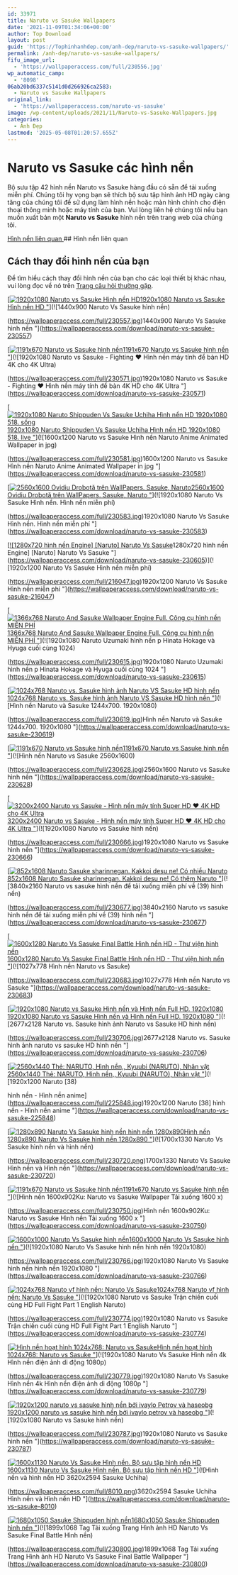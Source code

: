 ```yaml
---
id: 33971
title: Naruto vs Sasuke Wallpapers
date: '2021-11-09T01:34:06+00:00'
author: Top Download
layout: post
guid: 'https://Tophinhanhdep.com/anh-dep/naruto-vs-sasuke-wallpapers/'
permalink: /anh-dep/naruto-vs-sasuke-wallpapers/
fifu_image_url:
  - 'https://wallpaperaccess.com/full/230556.jpg'
wp_automatic_camp:
  - '8098'
06ab20bd6337c5141d0d266926ca2583:
  - Naruto vs Sasuke Wallpapers
original_link:
  - 'https://wallpaperaccess.com/naruto-vs-sasuke'
image: /wp-content/uploads/2021/11/Naruto-vs-Sasuke-Wallpapers.jpg
categories:
  - Ảnh Đẹp
lastmod: '2025-05-08T01:20:57.655Z'
---
```

# Naruto vs Sasuke các hình nền

Bộ sưu tập 42 hình nền Naruto vs Sasuke hàng đầu có sẵn để tải xuống miễn phí. Chúng tôi hy vọng bạn sẽ thích bộ sưu tập hình ảnh HD ngày càng tăng của chúng tôi để sử dụng làm hình nền hoặc màn hình chính cho điện thoại thông minh hoặc máy tính của bạn. Vui lòng liên hệ chúng tôi nếu bạn muốn xuất bản một **Naruto vs Sasuke** hình nền trên trang web của chúng tôi.

[Hình nền liên quan ](#related) ## Hình nền liên quan

## Cách thay đổi hình nền của bạn

Để tìm hiểu cách thay đổi hình nền của bạn cho các loại thiết bị khác nhau, vui lòng đọc về nó trên [Trang câu hỏi thường gặp](https://tophinhanhdep.com/faq/).

  
[[![1920x1080 Naruto vs Sasuke Hình nền HD](https://wallpaperaccess.com/full/230556.jpg)1920x1080 Naruto vs Sasuke Hình nền HD "](https://wallpaperaccess.com/download/naruto-vs-sasuke-230556)](![1440x900 Naruto Vs Sasuke hình nền)

(https://wallpaperaccess.com/full/230557.jpg)1440x900 Naruto Vs Sasuke hình nền "](https://wallpaperaccess.com/download/naruto-vs-sasuke-230557)

[[![1191x670 Naruto vs Sasuke hình nền](https://wallpaperaccess.com/full/230564.jpg)1191x670 Naruto vs Sasuke hình nền "](https://wallpaperaccess.com/download/naruto-vs-sasuke-230564)](![1920x1080 Naruto vs Sasuke - Fighting ❤ Hình nền máy tính để bàn HD 4K cho 4K Ultra)

(https://wallpaperaccess.com/full/230571.jpg)1920x1080 Naruto vs Sasuke - Fighting ❤ Hình nền máy tính để bàn 4K HD cho 4K Ultra "](https://wallpaperaccess.com/download/naruto-vs-sasuke-230571)

[[![1920x1080 Naruto Shippuden Vs Sasuke Uchiha Hình nền HD 1920x1080 518. sống](https://wallpaperaccess.com/full/230580.jpg)1920x1080 Naruto Shippuden Vs Sasuke Uchiha Hình nền HD 1920x1080 518. live "](https://wallpaperaccess.com/download/naruto-vs-sasuke-230580)](![1600x1200 Naruto vs Sasuke Hình nền Naruto Anime Animated Wallpaper in jpg)

(https://wallpaperaccess.com/full/230581.jpg)1600x1200 Naruto vs Sasuke Hình nền Naruto Anime Animated Wallpaper in jpg "](https://wallpaperaccess.com/download/naruto-vs-sasuke-230581)

[[![2560x1600 Ovidiu Drobotă trên WallPapers.  Sasuke, Naruto](https://wallpaperaccess.com/full/230582.jpg)2560x1600 Ovidiu Drobotă trên WallPapers. Sasuke, Naruto "](https://wallpaperaccess.com/download/naruto-vs-sasuke-230582)](![1920x1080 Naruto Vs Sasuke Hình nền.  Hình nền miễn phí)

(https://wallpaperaccess.com/full/230583.jpg)1920x1080 Naruto Vs Sasuke Hình nền. Hình nền miễn phí "](https://wallpaperaccess.com/download/naruto-vs-sasuke-230583)

[[![1280x720 hình nền Engine] [Naruto] Naruto Vs Sasuke](https://wallpaperaccess.com/full/230605.jpg)1280x720 hình nền Engine\] \[Naruto\] Naruto Vs Sasuke "](https://wallpaperaccess.com/download/naruto-vs-sasuke-230605)](![1920x1200 Naruto Vs Sasuke Hình nền miễn phí)

(https://wallpaperaccess.com/full/216047.jpg)1920x1200 Naruto Vs Sasuke Hình nền miễn phí "](https://wallpaperaccess.com/download/naruto-vs-sasuke-216047)

[[![1366x768 Naruto And Sasuke Wallpaper Engine Full.  Công cụ hình nền MIỄN PHÍ](https://wallpaperaccess.com/full/230613.jpg)1366x768 Naruto And Sasuke Wallpaper Engine Full. Công cụ hình nền MIỄN PHÍ "](https://wallpaperaccess.com/download/naruto-vs-sasuke-230613)](![1920x1080 Naruto Uzumaki hình nền p Hinata Hokage và Hyuga cuối cùng 1024)

(https://wallpaperaccess.com/full/230615.jpg)1920x1080 Naruto Uzumaki hình nền p Hinata Hokage và Hyuga cuối cùng 1024 "](https://wallpaperaccess.com/download/naruto-vs-sasuke-230615)

[[![1024x768 Naruto vs. Sasuke hình ảnh Naruto VS Sasuke HD hình nền](https://wallpaperaccess.com/full/230618.jpg)1024x768 Naruto vs. Sasuke hình ảnh Naruto VS Sasuke HD hình nền "](https://wallpaperaccess.com/download/naruto-vs-sasuke-230618)](![Hình nền Naruto và Sasuke 1244x700.  1920x1080)

(https://wallpaperaccess.com/full/230619.jpg)Hình nền Naruto và Sasuke 1244x700. 1920x1080 "](https://wallpaperaccess.com/download/naruto-vs-sasuke-230619)

[[![1191x670 Naruto vs Sasuke hình nền](https://wallpaperaccess.com/full/230622.jpg)1191x670 Naruto vs Sasuke hình nền "](https://wallpaperaccess.com/download/naruto-vs-sasuke-230622)](![Hình nền Naruto vs Sasuke 2560x1600)

(https://wallpaperaccess.com/full/230628.jpg)2560x1600 Naruto vs Sasuke hình nền "](https://wallpaperaccess.com/download/naruto-vs-sasuke-230628)

[[![3200x2400 Naruto vs Sasuke - Hình nền máy tính Super HD ❤ 4K HD cho 4K Ultra](https://wallpaperaccess.com/full/230658.jpg)3200x2400 Naruto vs Sasuke - Hình nền máy tính Super HD ❤ 4K HD cho 4K Ultra "](https://wallpaperaccess.com/download/naruto-vs-sasuke-230658)](![1920x1080 Naruto vs Sasuke hình nền)

(https://wallpaperaccess.com/full/230666.jpg)1920x1080 Naruto vs Sasuke hình nền "](https://wallpaperaccess.com/download/naruto-vs-sasuke-230666)

[[![852x1608 Naruto Sasuke sharinnegan.  Kakkoi desu ne!  Có nhiều Naruto](https://wallpaperaccess.com/full/230676.jpg)852x1608 Naruto Sasuke sharinnegan. Kakkoi desu ne! Có thêm Naruto "](https://wallpaperaccess.com/download/naruto-vs-sasuke-230676)](![3840x2160 Naruto vs sasuke hình nền để tải xuống miễn phí về (39) hình nền)

(https://wallpaperaccess.com/full/230677.jpg)3840x2160 Naruto vs sasuke hình nền để tải xuống miễn phí về (39) hình nền "](https://wallpaperaccess.com/download/naruto-vs-sasuke-230677)

[[![1600x1280 Naruto Vs Sasuke Final Battle Hình nền HD - Thư viện hình nền](https://wallpaperaccess.com/full/230681.jpg)1600x1280 Naruto Vs Sasuke Final Battle Hình nền HD - Thư viện hình nền "](https://wallpaperaccess.com/download/naruto-vs-sasuke-230681)](![1027x778 Hình nền Naruto vs Sasuke)

(https://wallpaperaccess.com/full/230683.jpg)1027x778 Hình nền Naruto vs Sasuke "](https://wallpaperaccess.com/download/naruto-vs-sasuke-230683)

[[![1920x1080 Naruto vs Sasuke Hình nền và Hình nền Full HD.  1920x1080](https://wallpaperaccess.com/full/230685.png)1920x1080 Naruto vs Sasuke Hình nền và Hình nền Full HD. 1920x1080 "](https://wallpaperaccess.com/download/naruto-vs-sasuke-230685)](![2677x2128 Naruto vs. Sasuke hình ảnh Naruto vs Sasuke HD hình nền)

(https://wallpaperaccess.com/full/230706.jpg)2677x2128 Naruto vs. Sasuke hình ảnh naruto vs sasuke HD hình nền "](https://wallpaperaccess.com/download/naruto-vs-sasuke-230706)

[[![2560x1440 Thẻ: NARUTO, Hình nền,, Kyuubi (NARUTO), Nhân vật](https://wallpaperaccess.com/full/230710.jpg)2560x1440 Thẻ: NARUTO, Hình nền,, Kyuubi (NARUTO), Nhân vật "](https://wallpaperaccess.com/download/naruto-vs-sasuke-230710)](![1920x1200 Naruto [38)

 hình nền - Hình nền anime](https://wallpaperaccess.com/full/225848.jpg)1920x1200 Naruto \[38\] hình nền - Hình nền anime "](https://wallpaperaccess.com/download/naruto-vs-sasuke-225848)

[[![1280x890 Naruto Vs Sasuke hình nền hình nền 1280x890](https://wallpaperaccess.com/full/230715.jpg)Hình nền 1280x890 Naruto Vs Sasuke hình nền 1280x890 "](https://wallpaperaccess.com/download/naruto-vs-sasuke-230715)](![1700x1330 Naruto Vs Sasuke hình nền và hình nền)

(https://wallpaperaccess.com/full/230720.png)1700x1330 Naruto Vs Sasuke Hình nền và Hình nền "](https://wallpaperaccess.com/download/naruto-vs-sasuke-230720)

[[![1191x670 Naruto vs Sasuke hình nền](https://wallpaperaccess.com/full/230735.jpg)1191x670 Naruto vs Sasuke hình nền "](https://wallpaperaccess.com/download/naruto-vs-sasuke-230735)](![Hình nền 1600x902Ku: Naruto vs Sasuke Wallpaper Tải xuống 1600 x)

(https://wallpaperaccess.com/full/230750.jpg)Hình nền 1600x902Ku: Naruto vs Sasuke Hình nền Tải xuống 1600 x "](https://wallpaperaccess.com/download/naruto-vs-sasuke-230750)

[[![1600x1000 Naruto Vs Sasuke hình nền](https://wallpaperaccess.com/full/230753.jpg)1600x1000 Naruto Vs Sasuke hình nền "](https://wallpaperaccess.com/download/naruto-vs-sasuke-230753)](![1920x1080 Naruto Vs Sasuke hình nền hình nền 1920x1080)

(https://wallpaperaccess.com/full/230766.jpg)1920x1080 Naruto Vs Sasuke hình nền hình nền 1920x1080 "](https://wallpaperaccess.com/download/naruto-vs-sasuke-230766)

[[![1024x768 Naruto vf hình nền: Naruto Vs Sasuke](https://wallpaperaccess.com/full/230773.jpg)1024x768 Naruto vf hình nền: Naruto Vs Sasuke "](https://wallpaperaccess.com/download/naruto-vs-sasuke-230773)](![1920x1080 Naruto vs Sasuke Trận chiến cuối cùng HD Full Fight Part 1 English Naruto)

(https://wallpaperaccess.com/full/230774.jpg)1920x1080 Naruto vs Sasuke Trận chiến cuối cùng HD Full Fight Part 1 English Naruto "](https://wallpaperaccess.com/download/naruto-vs-sasuke-230774)

[[![Hình nền hoạt hình 1024x768: Naruto vs Sasuke](https://wallpaperaccess.com/full/230778.jpg)Hình nền hoạt hình 1024x768: Naruto vs Sasuke "](https://wallpaperaccess.com/download/naruto-vs-sasuke-230778)](![1920x1080 Naruto Vs Sasuke Hình nền 4k Hình nền điện ảnh di động 1080p)

(https://wallpaperaccess.com/full/230779.jpg)1920x1080 Naruto Vs Sasuke Hình nền 4k Hình nền điện ảnh di động 1080p "](https://wallpaperaccess.com/download/naruto-vs-sasuke-230779)

[[![1920x1200 naruto vs sasuke hình nền bởi ivaylo Petrov và haseobg](https://wallpaperaccess.com/full/230784.jpg)1920x1200 naruto vs sasuke hình nền bởi ivaylo petrov và haseobg "](https://wallpaperaccess.com/download/naruto-vs-sasuke-230784)](![1920x1080 Naruto vs Sasuke hình nền)

(https://wallpaperaccess.com/full/230787.jpg)1920x1080 Naruto vs Sasuke hình nền "](https://wallpaperaccess.com/download/naruto-vs-sasuke-230787)

[[![1600x1130 Naruto Vs Sasuke Hình nền.  Bộ sưu tập hình nền HD](https://wallpaperaccess.com/full/230791.jpg)1600x1130 Naruto Vs Sasuke Hình nền. Bộ sưu tập hình nền HD "](https://wallpaperaccess.com/download/naruto-vs-sasuke-230791)](![Hình nền và hình nền HD 3620x2594 Sasuke Uchiha)

(https://wallpaperaccess.com/full/8010.png)3620x2594 Sasuke Uchiha Hình nền và Hình nền HD "](https://wallpaperaccess.com/download/naruto-vs-sasuke-8010)

[[![1680x1050 Sasuke Shippuden hình nền](https://wallpaperaccess.com/full/230794.jpg)1680x1050 Sasuke Shippuden hình nền "](https://wallpaperaccess.com/download/naruto-vs-sasuke-230794)](![1899x1068 Tag Tải xuống Trang Hình ảnh HD Naruto Vs Sasuke Final Battle Hình nền)

(https://wallpaperaccess.com/full/230800.jpg)1899x1068 Tag Tải xuống Trang Hình ảnh HD Naruto Vs Sasuke Final Battle Wallpaper "](https://wallpaperaccess.com/download/naruto-vs-sasuke-230800)
